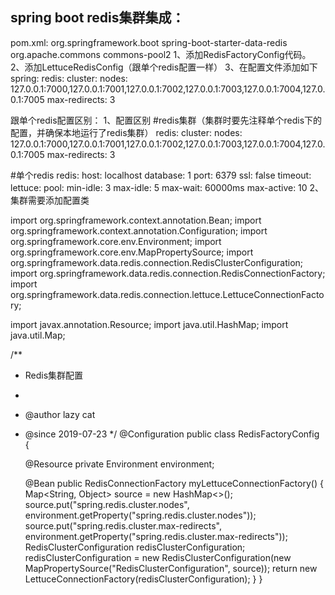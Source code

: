 ## spring boot redis集群集成：
pom.xml:
   <dependency>
       <groupId>org.springframework.boot</groupId>
       <artifactId>spring-boot-starter-data-redis</artifactId>
   </dependency>
   <dependency><!--lettuce连接池的配置依赖-->
       <groupId>org.apache.commons</groupId>
       <artifactId>commons-pool2</artifactId>
   </dependency>
1、添加RedisFactoryConfig代码。
2、添加LettuceRedisConfig（跟单个redis配置一样）
3、在配置文件添加如下
spring:
  redis:
    cluster:
      nodes: 127.0.0.1:7000,127.0.0.1:7001,127.0.0.1:7002,127.0.0.1:7003,127.0.0.1:7004,127.0.0.1:7005
      max-redirects: 3

跟单个redis配置区别：
1、配置区别
  #redis集群（集群时要先注释单个redis下的配置，并确保本地运行了redis集群）
  redis:
    cluster:
      nodes: 127.0.0.1:7000,127.0.0.1:7001,127.0.0.1:7002,127.0.0.1:7003,127.0.0.1:7004,127.0.0.1:7005
      max-redirects: 3

  #单个redis
  redis:
    host: localhost
    database: 1
    port: 6379
    ssl: false
    timeout:
    lettuce:
      pool:
        min-idle: 3
        max-idle: 5
        max-wait: 60000ms
        max-active: 10
2、集群需要添加配置类

import org.springframework.context.annotation.Bean;
import org.springframework.context.annotation.Configuration;
import org.springframework.core.env.Environment;
import org.springframework.core.env.MapPropertySource;
import org.springframework.data.redis.connection.RedisClusterConfiguration;
import org.springframework.data.redis.connection.RedisConnectionFactory;
import org.springframework.data.redis.connection.lettuce.LettuceConnectionFactory;

import javax.annotation.Resource;
import java.util.HashMap;
import java.util.Map;

/**
 * Redis集群配置
 *
 * @author lazy cat
 * @since 2019-07-23
 */
@Configuration
public class RedisFactoryConfig {

    @Resource
    private Environment environment;

    @Bean
    public RedisConnectionFactory myLettuceConnectionFactory() {
        Map<String, Object> source = new HashMap<>();
        source.put("spring.redis.cluster.nodes", environment.getProperty("spring.redis.cluster.nodes"));
        source.put("spring.redis.cluster.max-redirects", environment.getProperty("spring.redis.cluster.max-redirects"));
        RedisClusterConfiguration redisClusterConfiguration;
        redisClusterConfiguration = new RedisClusterConfiguration(new MapPropertySource("RedisClusterConfiguration", source));
        return new LettuceConnectionFactory(redisClusterConfiguration);
    }
}
